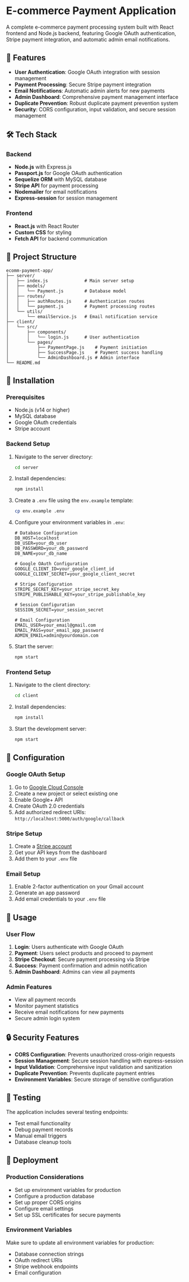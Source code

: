 # E-commerce Payment Application

A complete e-commerce payment processing system built with React frontend and Node.js backend, featuring Google OAuth authentication, Stripe payment integration, and automatic admin email notifications.

## 🚀 Features

- **User Authentication**: Google OAuth integration with session management
- **Payment Processing**: Secure Stripe payment integration
- **Email Notifications**: Automatic admin alerts for new payments
- **Admin Dashboard**: Comprehensive payment management interface
- **Duplicate Prevention**: Robust duplicate payment prevention system
- **Security**: CORS configuration, input validation, and secure session management

## 🛠️ Tech Stack

### Backend
- **Node.js** with Express.js
- **Passport.js** for Google OAuth authentication
- **Sequelize ORM** with MySQL database
- **Stripe API** for payment processing
- **Nodemailer** for email notifications
- **Express-session** for session management

### Frontend
- **React.js** with React Router
- **Custom CSS** for styling
- **Fetch API** for backend communication

## 📁 Project Structure

```
ecomm-payment-app/
├── server/
│   ├── index.js              # Main server setup
│   ├── models/
│   │   └── Payment.js        # Database model
│   ├── routes/
│   │   ├── authRoutes.js     # Authentication routes
│   │   └── payment.js        # Payment processing routes
│   └── utils/
│       └── emailService.js   # Email notification service
├── client/
│   └── src/
│       ├── components/
│       │   └── login.js      # User authentication
│       └── pages/
│           ├── PaymentPage.js    # Payment initiation
│           ├── SuccessPage.js    # Payment success handling
│           └── AdminDashboard.js # Admin interface
└── README.md
```

## 🚀 Installation

### Prerequisites
- Node.js (v14 or higher)
- MySQL database
- Google OAuth credentials
- Stripe account

### Backend Setup
1. Navigate to the server directory:
   ```bash
   cd server
   ```

2. Install dependencies:
   ```bash
   npm install
   ```

3. Create a `.env` file using the `env.example` template:
   ```bash
   cp env.example .env
   ```

4. Configure your environment variables in `.env`:
   ```env
   # Database Configuration
   DB_HOST=localhost
   DB_USER=your_db_user
   DB_PASSWORD=your_db_password
   DB_NAME=your_db_name

   # Google OAuth Configuration
   GOOGLE_CLIENT_ID=your_google_client_id
   GOOGLE_CLIENT_SECRET=your_google_client_secret

   # Stripe Configuration
   STRIPE_SECRET_KEY=your_stripe_secret_key
   STRIPE_PUBLISHABLE_KEY=your_stripe_publishable_key

   # Session Configuration
   SESSION_SECRET=your_session_secret

   # Email Configuration
   EMAIL_USER=your_email@gmail.com
   EMAIL_PASS=your_email_app_password
   ADMIN_EMAIL=admin@yourdomain.com
   ```

5. Start the server:
   ```bash
   npm start
   ```

### Frontend Setup
1. Navigate to the client directory:
   ```bash
   cd client
   ```

2. Install dependencies:
   ```bash
   npm install
   ```

3. Start the development server:
   ```bash
   npm start
   ```

## 🔧 Configuration

### Google OAuth Setup
1. Go to [Google Cloud Console](https://console.cloud.google.com/)
2. Create a new project or select existing one
3. Enable Google+ API
4. Create OAuth 2.0 credentials
5. Add authorized redirect URIs: `http://localhost:5000/auth/google/callback`

### Stripe Setup
1. Create a [Stripe account](https://stripe.com/)
2. Get your API keys from the dashboard
3. Add them to your `.env` file

### Email Setup
1. Enable 2-factor authentication on your Gmail account
2. Generate an app password
3. Add email credentials to your `.env` file

## 🎯 Usage

### User Flow
1. **Login**: Users authenticate with Google OAuth
2. **Payment**: Users select products and proceed to payment
3. **Stripe Checkout**: Secure payment processing via Stripe
4. **Success**: Payment confirmation and admin notification
5. **Admin Dashboard**: Admins can view all payments

### Admin Features
- View all payment records
- Monitor payment statistics
- Receive email notifications for new payments
- Secure admin login system

## 🔒 Security Features

- **CORS Configuration**: Prevents unauthorized cross-origin requests
- **Session Management**: Secure session handling with express-session
- **Input Validation**: Comprehensive input validation and sanitization
- **Duplicate Prevention**: Prevents duplicate payment entries
- **Environment Variables**: Secure storage of sensitive configuration

## 🧪 Testing

The application includes several testing endpoints:
- Test email functionality
- Debug payment records
- Manual email triggers
- Database cleanup tools

## 🚀 Deployment

### Production Considerations
- Set up environment variables for production
- Configure a production database
- Set up proper CORS origins
- Configure email settings
- Set up SSL certificates for secure payments

### Environment Variables
Make sure to update all environment variables for production:
- Database connection strings
- OAuth redirect URIs
- Stripe webhook endpoints
- Email configuration

